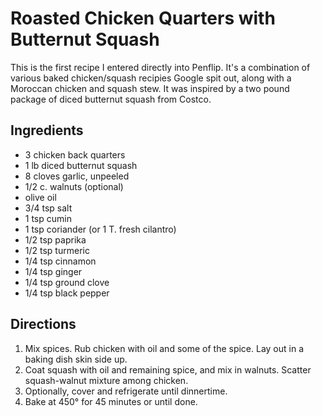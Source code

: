 # Roasted Chicken Quarters with Butternut Squash

This is the first recipe I entered directly into Penflip.  It's a combination of various baked chicken/squash recipies Google spit out, along with a Moroccan chicken and squash stew.  It was inspired by a two pound package of diced butternut squash from Costco.

## Ingredients

* 3 chicken back quarters
* 1 lb diced butternut squash
* 8 cloves garlic, unpeeled
* 1/2 c. walnuts (optional)
* olive oil
* 3/4 tsp salt
* 1 tsp cumin
* 1 tsp coriander (or 1 T. fresh cilantro)
* 1/2 tsp paprika
* 1/2 tsp turmeric
* 1/4 tsp cinnamon
* 1/4 tsp ginger
* 1/4 tsp ground clove
* 1/4 tsp black pepper

## Directions

1. Mix spices.  Rub chicken with oil and some of the spice.  Lay out in a baking dish skin side up.  
2. Coat squash with oil and remaining spice, and mix in walnuts.  Scatter squash-walnut mixture among chicken.
3. Optionally, cover and refrigerate until dinnertime.
4. Bake at 450° for 45 minutes or until done.
